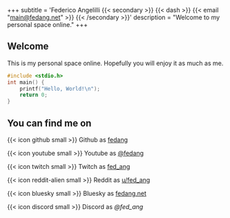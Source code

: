 +++
subtitle = 'Federico Angelilli {{< secondary >}} {{< dash >}} {{< email "main@fedang.net" >}} {{< /secondary >}}'
description = "Welcome to my personal space online."
+++

## Welcome

This is my personal space online. Hopefully you will enjoy it as much as me.

```c
#include <stdio.h>
int main() {
    printf("Hello, World!\n");
    return 0;
}
```

## You can find me on

{{< icon github small >}}       Github as [fedang](https://github.com/fedang)

{{< icon youtube small >}}      Youtube as [@fedang](https://www.youtube.com/@fedang)

{{< icon twitch small >}}       Twitch as [fed_ang](https://www.twitch.tv/fed_ang)

{{< icon reddit-alien small >}} Reddit as [u/fed_ang](https://www.reddit.com/user/fed_ang)

{{< icon bluesky small >}}      Bluesky as [fedang.net](https://bsky.app/profile/fedang.net)

{{< icon discord small >}}      Discord as *@fed_ang*

